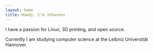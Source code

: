 ```yaml
---
layout: home
title: Howdy, I'm Johannes
---
```


I have a passion for Linux, 3D printing, and open source.

Currently I am studying computer science at the Leibniz Universität Hannover.
